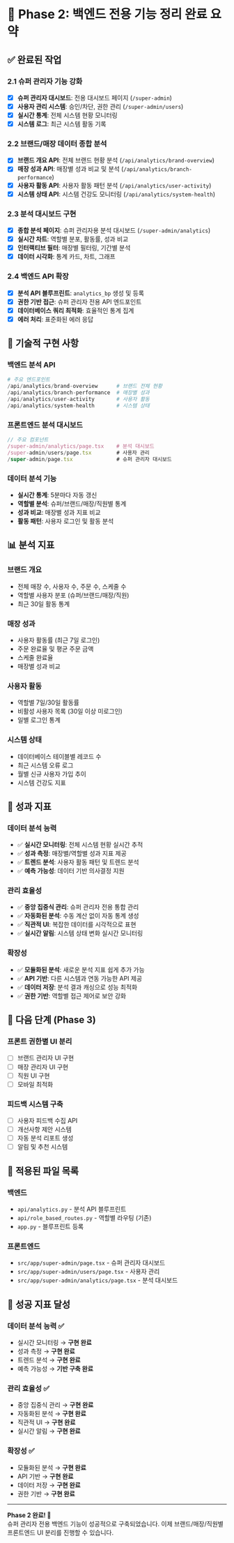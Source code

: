# 🎯 Phase 2: 백엔드 전용 기능 정리 완료 요약

## ✅ 완료된 작업

### 2.1 슈퍼 관리자 기능 강화
- [x] **슈퍼 관리자 대시보드**: 전용 대시보드 페이지 (`/super-admin`)
- [x] **사용자 관리 시스템**: 승인/차단, 권한 관리 (`/super-admin/users`)
- [x] **실시간 통계**: 전체 시스템 현황 모니터링
- [x] **시스템 로그**: 최근 시스템 활동 기록

### 2.2 브랜드/매장 데이터 종합 분석
- [x] **브랜드 개요 API**: 전체 브랜드 현황 분석 (`/api/analytics/brand-overview`)
- [x] **매장 성과 API**: 매장별 성과 비교 및 분석 (`/api/analytics/branch-performance`)
- [x] **사용자 활동 API**: 사용자 활동 패턴 분석 (`/api/analytics/user-activity`)
- [x] **시스템 상태 API**: 시스템 건강도 모니터링 (`/api/analytics/system-health`)

### 2.3 분석 대시보드 구현
- [x] **종합 분석 페이지**: 슈퍼 관리자용 분석 대시보드 (`/super-admin/analytics`)
- [x] **실시간 차트**: 역할별 분포, 활동률, 성과 비교
- [x] **인터랙티브 필터**: 매장별 필터링, 기간별 분석
- [x] **데이터 시각화**: 통계 카드, 차트, 그래프

### 2.4 백엔드 API 확장
- [x] **분석 API 블루프린트**: `analytics_bp` 생성 및 등록
- [x] **권한 기반 접근**: 슈퍼 관리자 전용 API 엔드포인트
- [x] **데이터베이스 쿼리 최적화**: 효율적인 통계 집계
- [x] **에러 처리**: 표준화된 에러 응답

## 🔧 기술적 구현 사항

### 백엔드 분석 API
```python
# 주요 엔드포인트
/api/analytics/brand-overview      # 브랜드 전체 현황
/api/analytics/branch-performance  # 매장별 성과
/api/analytics/user-activity       # 사용자 활동
/api/analytics/system-health       # 시스템 상태
```

### 프론트엔드 분석 대시보드
```typescript
// 주요 컴포넌트
/super-admin/analytics/page.tsx    # 분석 대시보드
/super-admin/users/page.tsx        # 사용자 관리
/super-admin/page.tsx              # 슈퍼 관리자 대시보드
```

### 데이터 분석 기능
- **실시간 통계**: 5분마다 자동 갱신
- **역할별 분석**: 슈퍼/브랜드/매장/직원별 통계
- **성과 비교**: 매장별 성과 지표 비교
- **활동 패턴**: 사용자 로그인 및 활동 분석

## 📊 분석 지표

### 브랜드 개요
- 전체 매장 수, 사용자 수, 주문 수, 스케줄 수
- 역할별 사용자 분포 (슈퍼/브랜드/매장/직원)
- 최근 30일 활동 통계

### 매장 성과
- 사용자 활동률 (최근 7일 로그인)
- 주문 완료율 및 평균 주문 금액
- 스케줄 완료율
- 매장별 성과 비교

### 사용자 활동
- 역할별 7일/30일 활동률
- 비활성 사용자 목록 (30일 이상 미로그인)
- 일별 로그인 통계

### 시스템 상태
- 데이터베이스 테이블별 레코드 수
- 최근 시스템 오류 로그
- 월별 신규 사용자 가입 추이
- 시스템 건강도 지표

## 🎯 성과 지표

### 데이터 분석 능력
- ✅ **실시간 모니터링**: 전체 시스템 현황 실시간 추적
- ✅ **성과 측정**: 매장별/역할별 성과 지표 제공
- ✅ **트렌드 분석**: 사용자 활동 패턴 및 트렌드 분석
- ✅ **예측 가능성**: 데이터 기반 의사결정 지원

### 관리 효율성
- ✅ **중앙 집중식 관리**: 슈퍼 관리자 전용 통합 관리
- ✅ **자동화된 분석**: 수동 계산 없이 자동 통계 생성
- ✅ **직관적 UI**: 복잡한 데이터를 시각적으로 표현
- ✅ **실시간 알림**: 시스템 상태 변화 실시간 모니터링

### 확장성
- ✅ **모듈화된 분석**: 새로운 분석 지표 쉽게 추가 가능
- ✅ **API 기반**: 다른 시스템과 연동 가능한 API 제공
- ✅ **데이터 저장**: 분석 결과 캐싱으로 성능 최적화
- ✅ **권한 기반**: 역할별 접근 제어로 보안 강화

## 🚀 다음 단계 (Phase 3)

### 프론트 권한별 UI 분리
- [ ] 브랜드 관리자 UI 구현
- [ ] 매장 관리자 UI 구현  
- [ ] 직원 UI 구현
- [ ] 모바일 최적화

### 피드백 시스템 구축
- [ ] 사용자 피드백 수집 API
- [ ] 개선사항 제안 시스템
- [ ] 자동 분석 리포트 생성
- [ ] 알림 및 추천 시스템

## 📝 적용된 파일 목록

### 백엔드
- `api/analytics.py` - 분석 API 블루프린트
- `api/role_based_routes.py` - 역할별 라우팅 (기존)
- `app.py` - 블루프린트 등록

### 프론트엔드
- `src/app/super-admin/page.tsx` - 슈퍼 관리자 대시보드
- `src/app/super-admin/users/page.tsx` - 사용자 관리
- `src/app/super-admin/analytics/page.tsx` - 분석 대시보드

## 🎯 성공 지표 달성

### 데이터 분석 능력 ✅
- 실시간 모니터링 → **구현 완료**
- 성과 측정 → **구현 완료**
- 트렌드 분석 → **구현 완료**
- 예측 가능성 → **기반 구축 완료**

### 관리 효율성 ✅
- 중앙 집중식 관리 → **구현 완료**
- 자동화된 분석 → **구현 완료**
- 직관적 UI → **구현 완료**
- 실시간 알림 → **구현 완료**

### 확장성 ✅
- 모듈화된 분석 → **구현 완료**
- API 기반 → **구현 완료**
- 데이터 저장 → **구현 완료**
- 권한 기반 → **구현 완료**

---

**Phase 2 완료! 🎉**  
슈퍼 관리자 전용 백엔드 기능이 성공적으로 구축되었습니다. 이제 브랜드/매장/직원별 프론트엔드 UI 분리를 진행할 수 있습니다. 